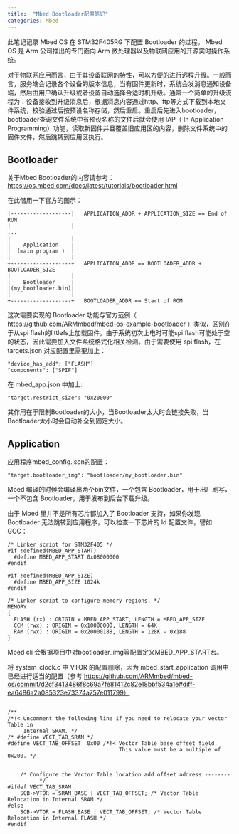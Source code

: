 ```yaml
---
title:  "Mbed Bootloader配置笔记"
categories: Mbed
---
```


此笔记记录 Mbed OS 在 STM32F405RG 下配置 Bootloader 的过程。 Mbed OS 是 Arm 公司推出的专门面向 Arm 微处理器以及物联网应用的开源实时操作系统。

对于物联网应用而言，由于其设备联网的特性，可以方便的进行远程升级。一般而言，服务端会记录各个设备的版本信息，当有固件更新时，系统会发消息通知设备端，然后由用户确认升级或者设备自动选择合适时机升级。通常一个简单的升级流程为：设备接收到升级消息后，根据消息内容通过http、ftp等方式下载到本地文件系统，校验通过后按预设名称存储，然后重启。重启后先进入bootloader，bootloader查询文件系统中有预设名称的文件后就会使用 IAP（ In Application Programming）功能，读取新固件并且覆盖旧应用区的内容，删除文件系统中的固件文件，然后跳转到应用区执行。


## Bootloader

关于Mbed Bootloader的内容请参考：https://os.mbed.com/docs/latest/tutorials/bootloader.html

在此借用一下官方的图示：


```
|-------------------|   APPLICATION_ADDR + APPLICATION_SIZE == End of ROM
|                   |
...
|                   |
|    Application    |
|  (main program )  |
|                   |
+-------------------+   APPLICATION_ADDR == BOOTLOADER_ADDR + BOOTLOADER_SIZE
|                   |
|    Bootloader     |
|(my_bootloader.bin)|
|                   |
+-------------------+   BOOTLOADER_ADDR == Start of ROM
```

这次需要实现的 Bootloader 功能与官方范例（ https://github.com/ARMmbed/mbed-os-example-bootloader ）类似，区别在于从spi flash的littlefs上加载固件。由于系统初次上电时可能spi flash可能处于空的状态，因此需要加入文件系统格式化相关检测。由于需要使用 spi flash，在 targets.json 对应配置里需要加上：

```
"device_has_add": ["FLASH"]
"components": ["SPIF"]
```

在 mbed_app.json 中加上:

```
"target.restrict_size": "0x20000"
```

其作用在于限制Bootloader的大小，当Bootloader太大时会链接失败，当Bootloader太小时会自动补全到固定大小。

## Application
           
应用程序mbed_config.json的配置：

```
"target.bootloader_img": "bootloader/my_bootloader.bin"

```

Mbed 编译的时候会编译出两个bin文件，一个包含 Bootloader，用于出厂刷写，一个不包含 Bootloader，用于发布到后台下载升级。

由于 Mbed 里并不是所有芯片都加入了 Bootloader 支持，如果你发现 Bootloader 无法跳转到应用程序，可以检查一下芯片的 ld 配置文件，譬如GCC：

```
/* Linker script for STM32F405 */
#if !defined(MBED_APP_START)
  #define MBED_APP_START 0x08000000
#endif

#if !defined(MBED_APP_SIZE)
  #define MBED_APP_SIZE 1024k
#endif

/* Linker script to configure memory regions. */
MEMORY
{ 
  FLASH (rx) : ORIGIN = MBED_APP_START, LENGTH = MBED_APP_SIZE
  CCM (rwx) : ORIGIN = 0x10000000, LENGTH = 64K
  RAM (rwx) : ORIGIN = 0x20000188, LENGTH = 128K - 0x188
}

```

Mbed cli 会根据项目中对bootloader_img等配置定义MBED_APP_START宏。

将 system_clock.c 中 VTOR 的配置删除，因为 mbed_start_application 调用中已经进行适当的配置（参考 https://github.com/ARMmbed/mbed-os/commit/d2cf3413486f8c69a7fe81412c82e18bbf534a1e#diff-ea6486a2a085323e73374a757e011799）

```

/**
/*!< Uncomment the following line if you need to relocate your vector Table in
     Internal SRAM. */
/* #define VECT_TAB_SRAM */
#define VECT_TAB_OFFSET  0x00 /*!< Vector Table base offset field.
                                   This value must be a multiple of 0x200. */
```

```

    /* Configure the Vector Table location add offset address ------------------*/
#ifdef VECT_TAB_SRAM
    SCB->VTOR = SRAM_BASE | VECT_TAB_OFFSET; /* Vector Table Relocation in Internal SRAM */
#else
    SCB->VTOR = FLASH_BASE | VECT_TAB_OFFSET; /* Vector Table Relocation in Internal FLASH */
#endif

```
                                  

